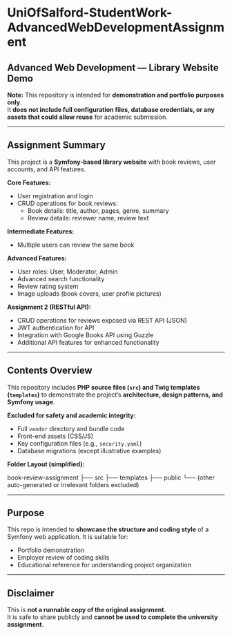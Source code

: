 # UniOfSalford-StudentWork-AdvancedWebDevelopmentAssignment

## Advanced Web Development — Library Website Demo

**Note:** This repository is intended for **demonstration and portfolio purposes only**.  
It **does not include full configuration files, database credentials, or any assets that could allow reuse** for academic submission.  

---

## Assignment Summary

This project is a **Symfony-based library website** with book reviews, user accounts, and API features.

**Core Features:**
- User registration and login
- CRUD operations for book reviews:
  - Book details: title, author, pages, genre, summary
  - Review details: reviewer name, review text

**Intermediate Features:**
- Multiple users can review the same book

**Advanced Features:**
- User roles: User, Moderator, Admin
- Advanced search functionality
- Review rating system
- Image uploads (book covers, user profile pictures)

**Assignment 2 (RESTful API):**
- CRUD operations for reviews exposed via REST API (JSON)
- JWT authentication for API
- Integration with Google Books API using Guzzle
- Additional API features for enhanced functionality

---

## Contents Overview

This repository includes **PHP source files (`src`) and Twig templates (`templates`)** to demonstrate the project’s **architecture, design patterns, and Symfony usage**.  

**Excluded for safety and academic integrity:**
- Full `vendor` directory and bundle code
- Front-end assets (CSS/JS)
- Key configuration files (e.g., `security.yaml`)
- Database migrations (except illustrative examples)

**Folder Layout (simplified):**

book-review-assignment
├── src
├── templates
├── public
└── (other auto-generated or irrelevant folders excluded)

---

## Purpose

This repo is intended to **showcase the structure and coding style** of a Symfony web application. It is suitable for:
- Portfolio demonstration
- Employer review of coding skills
- Educational reference for understanding project organization

---

## Disclaimer

This is **not a runnable copy of the original assignment**.  
It is safe to share publicly and **cannot be used to complete the university assignment**.
